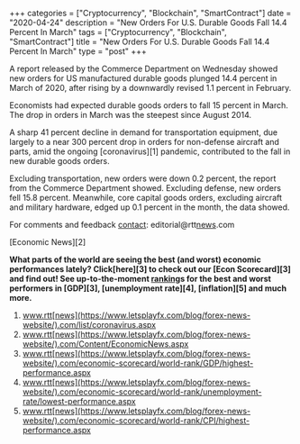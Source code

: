 +++
categories = ["Cryptocurrency", "Blockchain", "SmartContract"]
date = "2020-04-24"
description = "New Orders For U.S. Durable Goods Fall 14.4 Percent In March"
tags = ["Cryptocurrency", "Blockchain", "SmartContract"]
title = "New Orders For U.S. Durable Goods Fall 14.4 Percent In March"
type = "post"
+++

A report released by the Commerce Department on Wednesday showed new
orders for US manufactured durable goods plunged 14.4 percent in March
of 2020, after rising by a downwardly revised 1.1 percent in February.

Economists had expected durable goods orders to fall 15 percent in
March. The drop in orders in March was the steepest since August 2014.

A sharp 41 percent decline in demand for transportation equipment, due
largely to a near 300 percent drop in orders for non-defense aircraft
and parts, amid the ongoing [coronavirus][1] pandemic, contributed to
the fall in new durable goods orders.

Excluding transportation, new orders were down 0.2 percent, the report
from the Commerce Department showed. Excluding defense, new orders fell
15.8 percent. Meanwhile, core capital goods orders, excluding aircraft
and military hardware, edged up 0.1 percent in the month, the data
showed.

For comments and feedback [contact](https://www.playgroundfx.com/contact/): editorial@rtt[news](https://www.letsplayfx.com/blog/forex-news-website/).com

[Economic News][2]

 **What parts of the world are seeing the best (and worst) economic
performances lately? Click[here][3] to check out our [Econ Scorecard][3]
and find out! See up-to-the-moment [ranking](https://www.playgroundfx.com/blog/crypto-exchange-ranking/)s for the best and worst
performers in [GDP][3], [unemployment rate][4], [inflation][5] and much
more.**

   1. www.rtt[news](https://www.letsplayfx.com/blog/forex-news-website/).com/list/coronavirus.aspx
   2. www.rtt[news](https://www.letsplayfx.com/blog/forex-news-website/).com/Content/EconomicNews.aspx
   3. www.rtt[news](https://www.letsplayfx.com/blog/forex-news-website/).com/economic-scorecard/world-rank/GDP/highest-performance.aspx
   4. www.rtt[news](https://www.letsplayfx.com/blog/forex-news-website/).com/economic-scorecard/world-rank/unemployment-rate/lowest-performance.aspx
   5. www.rtt[news](https://www.letsplayfx.com/blog/forex-news-website/).com/economic-scorecard/world-rank/CPI/highest-performance.aspx